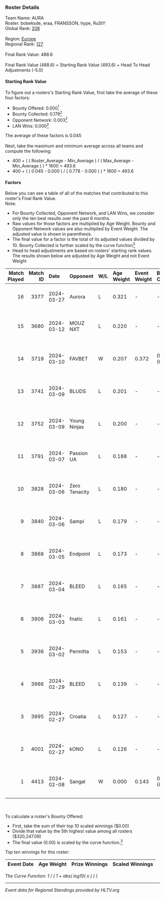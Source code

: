 ### Roster Details<br />
Team Name: AURA<br />
Roster: bobeksde, eraa, FRANSSON, hype, RuStY<br />
Global Rank: [208](../standings_global.md)<br />
<br />
Region: [Europe]( ../standings_europe.md)<br />
Regional Rank: [127]( ../standings_europe.md)<br />
<br />
Final Rank Value:  488.6<br />
<br />
Final Rank Value (488.6) = Starting Rank Value (493.6) + Head To Head Adjustments (-5.0)<br />

#### Starting Rank Value<br />
To figure out a rosters's Starting Rank Value, first take the average of these four factors:<br />
- Bounty Offered: 0.000[<sup>1</sup>](#table2)
- Bounty Collected: 0.179[<sup>2</sup>](#table1)
- Opponent Network: 0.003[<sup>2</sup>](#table1)
- LAN Wins: 0.000[<sup>2</sup>](#table1)

The average of these factors is 0.045<br />
<br />
Next, take the maximum and minimum average across all teams and compute the following:<br />
- 400 + ( ( Roster_Average - Min_Average ) / ( Max_Average - Min_Average ) ) * 1600 = 493.6
- 400 + ( ( 0.045 - 0.000 ) / ( 0.778 - 0.000 ) ) * 1600 = 493.6


#### Factors<br />
Below you can see a table of all of the matches that contributed to this roster's Final Rank Value.<br />
Note:<br />

- For Bounty Collected, Opponent Network, and LAN Wins, we consider only the ten best results over the past 6 months.
- Raw values for those factors are multiplied by Age Weight. Bounty and Opponent Network values are also multiplied by Event Weight. The adjusted value is shown in parenthesis.
- The final value for a factor is the total of its adjusted values divided by 10. Bounty Collected is further scaled by the curve function[<sup>3</sup>](#curveFunction)
- Head to head adjustments are based on rosters' starting rank values. The results shown below are adjusted by Age Weight and not Event Weight
<span id="table1"></span><br />


| Match Played | Match ID | Date       | Opponent      | W/L | Age Weight | Event Weight | Bounty Collected | Opponent Network | LAN Wins  | H2H Adj. | Roster                                 |
| -: | -: | :- | :- | :- | :- | :- | :- | :- | :- | -: | :- |
|           16 |     3377 | 2024-03-27 | Aurora        | L   | 0.321      | -            | -                | -                | -         |    -0.01 | bobeksde, eraa, FRANSSON, hype, RuStY  |
|           15 |     3680 | 2024-03-12 | MOUZ NXT      | L   | 0.220      | -            | -                | -                | -         |    -0.30 | bobeksde, eraa, Golden, Plopski, RuStY |
|           14 |     3719 | 2024-03-10 | FAVBET        | W   | 0.207      | 0.372        | 0.003 (0.000)    | 0.364 (0.028)    | 0 (0.000) |     5.37 | bobeksde, eraa, Golden, Plopski, RuStY |
|           13 |     3741 | 2024-03-09 | BLUDS         | L   | 0.201      | -            | -                | -                | -         |    -3.91 | bobeksde, eraa, Golden, Plopski, RuStY |
|           12 |     3752 | 2024-03-09 | Young Ninjas  | L   | 0.200      | -            | -                | -                | -         |    -1.10 | bobeksde, eraa, Golden, Plopski, RuStY |
|           11 |     3791 | 2024-03-07 | Passion UA    | L   | 0.188      | -            | -                | -                | -         |    -0.19 | bobeksde, eraa, Golden, Plopski, RuStY |
|           10 |     3828 | 2024-03-06 | Zero Tenacity | L   | 0.180      | -            | -                | -                | -         |    -0.18 | bobeksde, eraa, Golden, Plopski, RuStY |
|            9 |     3840 | 2024-03-06 | Sampi         | L   | 0.179      | -            | -                | -                | -         |    -0.56 | bobeksde, eraa, Golden, Plopski, RuStY |
|            8 |     3868 | 2024-03-05 | Endpoint      | L   | 0.173      | -            | -                | -                | -         |    -0.53 | bobeksde, eraa, Golden, Plopski, RuStY |
|            7 |     3887 | 2024-03-04 | BLEED         | L   | 0.165      | -            | -                | -                | -         |    -0.35 | bobeksde, eraa, Golden, Plopski, RuStY |
|            6 |     3906 | 2024-03-03 | fnatic        | L   | 0.161      | -            | -                | -                | -         |    -0.01 | bobeksde, eraa, Golden, Plopski, RuStY |
|            5 |     3936 | 2024-03-02 | Permitta      | L   | 0.153      | -            | -                | -                | -         |    -0.29 | bobeksde, eraa, Golden, Plopski, RuStY |
|            4 |     3966 | 2024-02-29 | BLEED         | L   | 0.139      | -            | -                | -                | -         |    -0.30 | bobeksde, eraa, Golden, Plopski, RuStY |
|            3 |     3995 | 2024-02-27 | Croatia       | L   | 0.127      | -            | -                | -                | -         |    -2.04 | bobeksde, eraa, Golden, Plopski, RuStY |
|            2 |     4001 | 2024-02-27 | kONO          | L   | 0.126      | -            | -                | -                | -         |    -0.57 | bobeksde, eraa, Golden, Plopski, RuStY |
|            1 |     4413 | 2024-02-08 | Sangal        | W   | 0.000      | 0.143        | 0.219 (0.000)    | 0.846 (0.000)    | 0 (0.000) |     0.00 | bobeksde, eraa, Golden, Plopski, RuStY |

<br />
<span id="table2"></span><br />
To calculate a roster's Bounty Offered:<br />

- First, take the sum of their top 10 scaled winnings ($0.00)
- Divide that value by the 5th highest value among all rosters ($320,247.08)
- The final value (0.00) is scaled by the curve function.[<sup>3</sup>](#curveFunction)

Top ten winnings for this roster:<br />

| Event Date | Age Weight | Prize Winnings | Scaled Winnings |
| :- | -: | :- | :- |


<span id="curveFunction"></span>_The Curve Function: 1 / ( 1 + abs( log10( x ) ) )_<br />

---
_Event data for Regional Standings provided by HLTV.org_<br />
